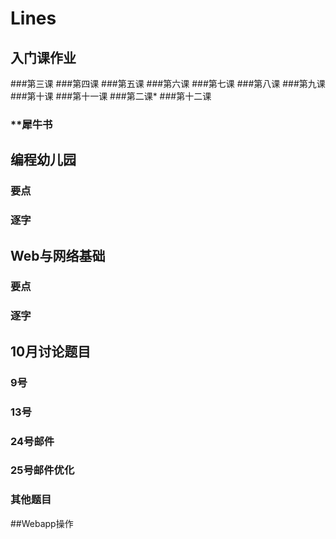 # Lines

## 入门课作业
###第三课
###第四课
###第五课
###第六课
###第七课
###第八课
###第九课
###第十课
###第十一课
###第二课*
###第十二课

### **犀牛书

## 编程幼儿园
### 要点
### 逐字
## Web与网络基础
### 要点
### 逐字

## 10月讨论题目
### 9号
### 13号
### 24号邮件
### 25号邮件优化
### 其他题目

##Webapp操作
###
